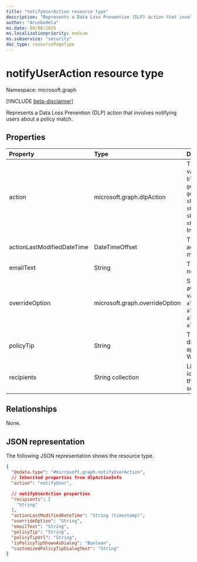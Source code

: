 ```yaml
---
title: "notifyUserAction resource type"
description: "Represents a Data Loss Prevention (DLP) action that involves notifying users about a policy match."
author: "ArunGedela"
ms.date: 04/08/2025
ms.localizationpriority: medium
ms.subservice: "security"
doc_type: resourcePageType
---
```


# notifyUserAction resource type

Namespace: microsoft.graph

[!INCLUDE [beta-disclaimer](../../includes/beta-disclaimer.md)]

Represents a Data Loss Prevention (DLP) action that involves notifying users about a policy match.

## Properties

| Property                      | Type                                                                                   | Description                                                                                                                             |
| :---------------------------- | :------------------------------------------------------------------------------------- | :-------------------------------------------------------------------------------------------------------------------------------------- |
|action|microsoft.graph.dlpAction|The type of DLP action. Possible values are `notifyUser`, `blockAccess`, `restrictAccess`, `generateAlert`, `generateIncidentReportAction`, `sPBlockAnonymousAccess`, `sPRuntimeAccessControl`, `sPSharingNotifyUser`, and `sPSharingGenerateIncidentReport`.  Inherited from [dlpActionInfo](../resources/dlpactioninfo.md).|
| actionLastModifiedDateTime    | DateTimeOffset                                                                         | Timestamp when the notification action configuration was last modified.                                                               |
| emailText                     | String                                                                                 | The body text of the email notification sent to users.                                                                                |
| overrideOption                | microsoft.graph.overrideOption                                                         | Specifies the override options available to the user. Possible values are `notAllowed`, `allowFalsePositiveOverride`, `allowWithJustification`, `allowWithoutJustification`, and `allowWithAcknowledgement`. |
| policyTip                     | String                                                                                 | The text of the policy tip displayed to the user within the application (For example, Outlook, Word).                                       |
| recipients                    | String collection                                                                      | List of email addresses or user identifiers designated to receive the notification email. Can include sender, owner, manager, etc. |

## Relationships

None.

## JSON representation

The following JSON representation shows the resource type.
<!-- {
  "blockType": "resource",
  "@odata.type": "microsoft.graph.notifyUserAction",
  "baseType": "microsoft.graph.dlpActionInfo",
  "openType": false
}-->
``` json
{
  "@odata.type": "#microsoft.graph.notifyUserAction",
  // Inherited properties from dlpActionInfo
  "action": "notifyUser",

  // notifyUserAction properties
  "recipients": [
    "String"
  ],
  "actionLastModifiedDateTime": "String (timestamp)",
  "overrideOption": "String",
  "emailText": "String",
  "policyTip": "String",
  "policyTipUrl": "String",
  "isPolicyTipShownAsDialog": "Boolean",
  "customizedPolicyTipDialogText": "String"
}
```
